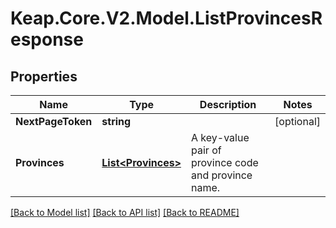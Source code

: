 # Keap.Core.V2.Model.ListProvincesResponse

## Properties

Name | Type | Description | Notes
------------ | ------------- | ------------- | -------------
**NextPageToken** | **string** |  | [optional] 
**Provinces** | [**List&lt;Provinces&gt;**](Provinces.md) | A key-value pair of province code and province name. | 

[[Back to Model list]](../README.md#documentation-for-models) [[Back to API list]](../README.md#documentation-for-api-endpoints) [[Back to README]](../README.md)


